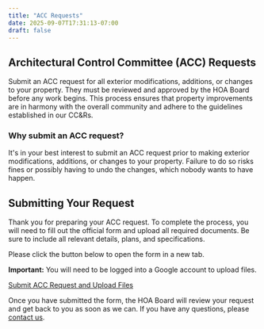 ```yaml
---
title: "ACC Requests"
date: 2025-09-07T17:31:13-07:00
draft: false
---
```


## Architectural Control Committee (ACC) Requests

Submit an ACC request for all exterior modifications, additions, or changes to your property. They must be reviewed and approved by the HOA Board before any work begins. This process ensures that property improvements are in harmony with the overall community and adhere to the guidelines established in our CC&Rs.

### Why submit an ACC request?

It's in your best interest to submit an ACC request prior to making exterior modifications, additions, or changes to your property. Failure to do so risks fines or possibly having to undo the changes, which nobody wants to have happen.

## Submitting Your Request

Thank you for preparing your ACC request. To complete the process, you will need to fill out the official form and upload all required documents. Be sure to include all relevant details, plans, and specifications.

Please click the button below to open the form in a new tab.

**Important:** You will need to be logged into a Google account to upload files.

<a href="https://docs.google.com/forms/d/e/1FAIpQLSe0dM9PN95WN6t_8WLkovve2VFCOX5bWN6uHWEiNQ9tUXyhOA/viewform?usp=header" target="_blank" rel="noopener noreferrer" class="button">
  Submit ACC Request and Upload Files
</a>

Once you have submitted the form, the HOA Board will review your request and get back to you as soon as we can. If you have any questions, please [contact us](/contact/).

